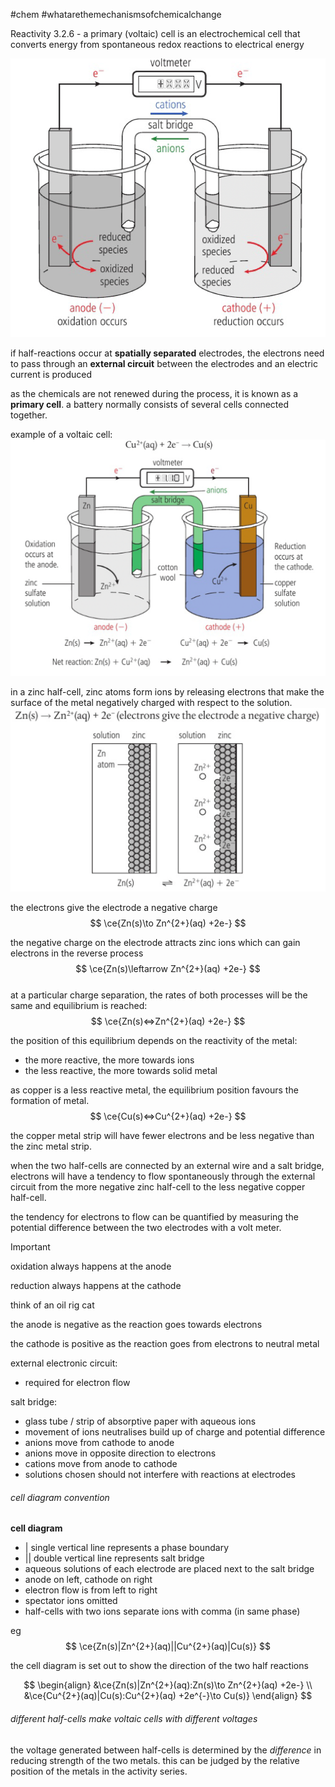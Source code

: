 #chem #whatarethemechanismsofchemicalchange  
  
Reactivity 3.2.6 - a primary (voltaic) cell is an electrochemical cell that converts energy from spontaneous redox reactions to electrical energy  
  
![generic voltaic cell.png](Media/2%20Reactivity/2.3/2%20electron%20transfer/generic%20voltaic%20cell.png)  
  
if half-reactions occur at **spatially separated** electrodes, the electrons need to pass through an **external circuit** between the electrodes and an electric current is produced  
  
as the chemicals are not renewed during the process, it is known as a **primary cell**. a battery normally consists of several cells connected together.  
  
example of a voltaic cell:  
![voltaic cell example.png](Media/2%20Reactivity/2.3/2%20electron%20transfer/voltaic%20cell%20example.png)  
  
in a zinc half-cell, zinc atoms form ions by releasing electrons that make the surface of the metal negatively charged with respect to the solution.  
![zinc half-cell.png](Media/2%20Reactivity/2.3/2%20electron%20transfer/zinc%20half-cell.png)  
  
the electrons give the electrode a negative charge  
$$  
\ce{Zn(s)\to Zn^{2+}(aq) +2e-}  
$$  
  
the negative charge on the electrode attracts zinc ions which can gain electrons in the reverse process  
$$  
\ce{Zn(s)\leftarrow Zn^{2+}(aq) +2e-}  
$$  
at a particular charge separation, the rates of both processes will be the same and equilibrium is reached:  
$$  
\ce{Zn(s)<=>Zn^{2+}(aq) +2e-}  
$$  
  
the position of this equilibrium depends on the reactivity of the metal:  
- the more reactive, the more towards ions  
- the less reactive, the more towards solid metal  
  
as copper is a less reactive metal, the equilibrium position favours the formation of metal.  
$$  
\ce{Cu(s)<=>Cu^{2+}(aq) +2e-}  
$$  
  
the copper metal strip will have fewer electrons and be less negative than the zinc metal strip.  
  
when the two half-cells are connected by an external wire and a salt bridge, electrons will have a tendency to flow spontaneously through the external circuit from the more negative zinc half-cell to the less negative copper half-cell.  
  
the tendency for electrons to flow can be quantified by measuring the potential difference between the two electrodes with a volt meter.  
  
> [!important]   
> oxidation always happens at the anode  
>   
> reduction always happens at the cathode  
>   
> think of an oil rig cat  
  
the anode is negative as the reaction goes towards electrons  
  
the cathode is positive as the reaction goes from electrons to neutral metal  
  
external electronic circuit:  
- required for electron flow  
  
salt bridge:  
- glass tube / strip of absorptive paper with aqueous ions  
- movement of ions neutralises build up of charge and potential difference  
- anions move from cathode to anode  
- anions move in opposite direction to electrons  
- cations move from anode to cathode  
- solutions chosen should not interfere with reactions at electrodes  
  
###### cell diagram convention  
**cell diagram**  
- | single vertical line represents a phase boundary  
- || double vertical line represents salt bridge  
- aqueous solutions of each electrode are placed next to the salt bridge  
- anode on left, cathode on right  
- electron flow is from left to right  
- spectator ions omitted  
- half-cells with two ions separate ions with comma (in same phase)  
  
eg  
$$  
\ce{Zn(s)|Zn^{2+}(aq)||Cu^{2+}(aq)|Cu(s)}  
$$  
  
the cell diagram is set out to show the direction of the two half reactions  
  
$$  
\begin{align}  
&\ce{Zn(s)|Zn^{2+}(aq):Zn(s)\to Zn^{2+}(aq) +2e-} \\  
&\ce{Cu^{2+}(aq)|Cu(s):Cu^{2+}(aq) +2e^{-}\to Cu(s)}  
\end{align}  
$$  
###### different half-cells make voltaic cells with different voltages  
the voltage generated between half-cells is determined by the *difference* in reducing strength of the two metals. this can be judged by the relative position of the metals in the activity series.  
